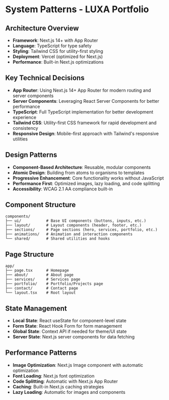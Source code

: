 # System Patterns - LUXA Portfolio

## Architecture Overview
- **Framework**: Next.js 14+ with App Router
- **Language**: TypeScript for type safety
- **Styling**: Tailwind CSS for utility-first styling
- **Deployment**: Vercel (optimized for Next.js)
- **Performance**: Built-in Next.js optimizations

## Key Technical Decisions
- **App Router**: Using Next.js 14+ App Router for modern routing and server components
- **Server Components**: Leveraging React Server Components for better performance
- **TypeScript**: Full TypeScript implementation for better development experience
- **Tailwind CSS**: Utility-first CSS framework for rapid development and consistency
- **Responsive Design**: Mobile-first approach with Tailwind's responsive utilities

## Design Patterns
- **Component-Based Architecture**: Reusable, modular components
- **Atomic Design**: Building from atoms to organisms to templates
- **Progressive Enhancement**: Core functionality works without JavaScript
- **Performance First**: Optimized images, lazy loading, and code splitting
- **Accessibility**: WCAG 2.1 AA compliance built-in

## Component Structure
```
components/
├── ui/           # Base UI components (buttons, inputs, etc.)
├── layout/       # Layout components (header, footer, etc.)
├── sections/     # Page sections (hero, services, portfolio, etc.)
├── animations/   # Animation and interaction components
└── shared/       # Shared utilities and hooks
```

## Page Structure
```
app/
├── page.tsx      # Homepage
├── about/        # About page
├── services/     # Services page
├── portfolio/    # Portfolio/Projects page
├── contact/      # Contact page
└── layout.tsx    # Root layout
```

## State Management
- **Local State**: React useState for component-level state
- **Form State**: React Hook Form for form management
- **Global State**: Context API if needed for theme/UI state
- **Server State**: Next.js server components for data fetching

## Performance Patterns
- **Image Optimization**: Next.js Image component with automatic optimization
- **Font Loading**: Next.js font optimization
- **Code Splitting**: Automatic with Next.js App Router
- **Caching**: Built-in Next.js caching strategies
- **Lazy Loading**: Automatic for images and components 